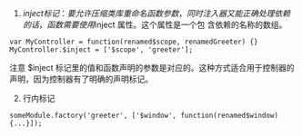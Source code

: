 1. $inject标记：要允许压缩类库重命名函数参数，同时注入器又能正确处理依赖的话，函数需要使用$inject 属性。这个属性是一个包
   含依赖的名称的数组。

```
var MyController = function(renamed$scope, renamedGreeter) {}
MyController.$inject = ['$scope', 'greeter'];
```

注意 \$inject 标记里的值和函数声明的参数是对应的。这种方式适合用于控制器的声明，因为控制器有了明确的声明标记。

2. 行内标记

```
someModule.factory('greeter', ['$window', function(renamed$window) {...}]);
```
